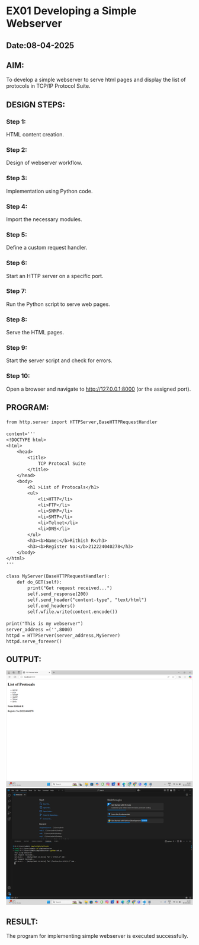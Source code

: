 # EX01 Developing a Simple Webserver
## Date:08-04-2025

## AIM:
To develop a simple webserver to serve html pages and display the list of protocols in TCP/IP Protocol Suite.

## DESIGN STEPS:
### Step 1: 
HTML content creation.

### Step 2:
Design of webserver workflow.

### Step 3:
Implementation using Python code.

### Step 4:
Import the necessary modules.

### Step 5:
Define a custom request handler.

### Step 6:
Start an HTTP server on a specific port.

### Step 7:
Run the Python script to serve web pages.

### Step 8:
Serve the HTML pages.

### Step 9:
Start the server script and check for errors.

### Step 10:
Open a browser and navigate to http://127.0.0.1:8000 (or the assigned port).

## PROGRAM:
```
from http.server import HTTPServer,BaseHTTPRequestHandler

content='''
<!DOCTYPE html>
<html>
    <head>
        <title>
            TCP Protocal Suite
        </title>
    </head>
    <body>
        <h1 >List of Protocals</h1>
        <ul>
            <li>HTTP</li>
            <li>FTP</li>
            <li>SNMP</li>
            <li>SMTP</li>
            <li>Telnet</li>
            <li>DNS</li>
        </ul>
        <h3><b>Name:</b>Rithish R</h3>
        <h3><b>Register No:</b>212224040278</h3>
    </body>
</html>
'''

class MyServer(BaseHTTPRequestHandler):
    def do_GET(self):
        print("Get request received...")
        self.send_response(200) 
        self.send_header("content-type", "text/html")       
        self.end_headers()
        self.wfile.write(content.encode())

print("This is my webserver") 
server_address =('',8000)
httpd = HTTPServer(server_address,MyServer)
httpd.serve_forever()
```

## OUTPUT:
![alt text](<Screenshot (1).png>)
![alt text](<Screenshot (2).png>)
## RESULT:
The program for implementing simple webserver is executed successfully.
